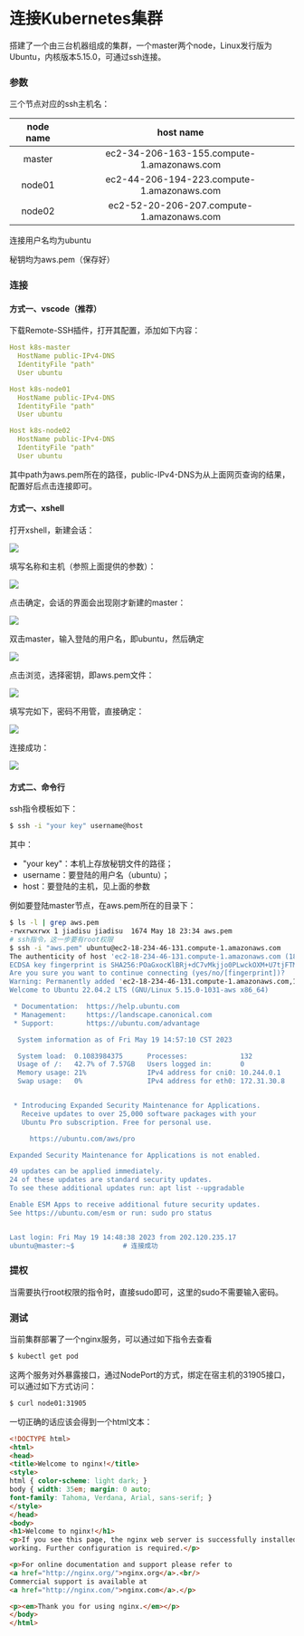 # 连接Kubernetes集群

搭建了一个由三台机器组成的集群，一个master两个node，Linux发行版为Ubuntu，内核版本5.15.0，可通过ssh连接。

### 参数

三个节点对应的ssh主机名：

| node name |                 host name                  |
| :-------: | :----------------------------------------: |
|  master   | ec2-34-206-163-155.compute-1.amazonaws.com |
|  node01   | ec2-44-206-194-223.compute-1.amazonaws.com |
|  node02   | ec2-52-20-206-207.compute-1.amazonaws.com  |

连接用户名均为ubuntu

秘钥均为aws.pem（保存好）

### 连接

#### 方式一、vscode（推荐）

下载Remote-SSH插件，打开其配置，添加如下内容：

```yaml
Host k8s-master
  HostName public-IPv4-DNS
  IdentityFile "path"
  User ubuntu

Host k8s-node01
  HostName public-IPv4-DNS
  IdentityFile "path"
  User ubuntu

Host k8s-node02
  HostName public-IPv4-DNS
  IdentityFile "path"
  User ubuntu
```

其中path为aws.pem所在的路径，public-IPv4-DNS为从上面网页查询的结果，配置好后点击连接即可。

#### 方式一、xshell

打开xshell，新建会话：

![](./imgs/xshell-1.png)

填写名称和主机（参照上面提供的参数）：

![](./imgs/xshell-2.png)

点击确定，会话的界面会出现刚才新建的master：

![](./imgs/xshell-3.png)

双击master，输入登陆的用户名，即ubuntu，然后确定

![](./imgs/xshell-4.png)

点击浏览，选择密钥，即aws.pem文件：

![](./imgs/xshell-5.png)

填写完如下，密码不用管，直接确定：

![](./imgs/xshell-6.png)

连接成功：

![](./imgs/xshell-7.png)

#### 方式二、命令行

ssh指令模板如下：

```bash
$ ssh -i "your key" username@host
```

其中：

- "your key"：本机上存放秘钥文件的路径；
- username：要登陆的用户名（ubuntu）；
- host：要登陆的主机，见上面的参数

例如要登陆master节点，在aws.pem所在的目录下：

```bash
$ ls -l | grep aws.pem
-rwxrwxrwx 1 jiadisu jiadisu  1674 May 18 23:34 aws.pem
# ssh指令，这一步要有root权限
$ ssh -i "aws.pem" ubuntu@ec2-18-234-46-131.compute-1.amazonaws.com
The authenticity of host 'ec2-18-234-46-131.compute-1.amazonaws.com (18.234.46.131)' can't be established.
ECDSA key fingerprint is SHA256:POaGxocKlBRj+dC7vMkjjo0PLwckOXM+U7tjFTMDBqU.
Are you sure you want to continue connecting (yes/no/[fingerprint])?	# yes
Warning: Permanently added 'ec2-18-234-46-131.compute-1.amazonaws.com,18.234.46.131' (ECDSA) to the list of known hosts.
Welcome to Ubuntu 22.04.2 LTS (GNU/Linux 5.15.0-1031-aws x86_64)

 * Documentation:  https://help.ubuntu.com
 * Management:     https://landscape.canonical.com
 * Support:        https://ubuntu.com/advantage

  System information as of Fri May 19 14:57:10 CST 2023

  System load:  0.1083984375      Processes:             132
  Usage of /:   42.7% of 7.57GB   Users logged in:       0
  Memory usage: 21%               IPv4 address for cni0: 10.244.0.1
  Swap usage:   0%                IPv4 address for eth0: 172.31.30.8


 * Introducing Expanded Security Maintenance for Applications.
   Receive updates to over 25,000 software packages with your
   Ubuntu Pro subscription. Free for personal use.

     https://ubuntu.com/aws/pro

Expanded Security Maintenance for Applications is not enabled.

49 updates can be applied immediately.
24 of these updates are standard security updates.
To see these additional updates run: apt list --upgradable

Enable ESM Apps to receive additional future security updates.
See https://ubuntu.com/esm or run: sudo pro status


Last login: Fri May 19 14:48:38 2023 from 202.120.235.17
ubuntu@master:~$			# 连接成功
```

### 提权

当需要执行root权限的指令时，直接sudo即可，这里的sudo不需要输入密码。

### 测试

当前集群部署了一个nginx服务，可以通过如下指令去查看

```bash
$ kubectl get pod
```

这两个服务对外暴露接口，通过NodePort的方式，绑定在宿主机的31905接口，可以通过如下方式访问：

```bash
$ curl node01:31905
```

一切正确的话应该会得到一个html文本：

```html
<!DOCTYPE html>
<html>
<head>
<title>Welcome to nginx!</title>
<style>
html { color-scheme: light dark; }
body { width: 35em; margin: 0 auto;
font-family: Tahoma, Verdana, Arial, sans-serif; }
</style>
</head>
<body>
<h1>Welcome to nginx!</h1>
<p>If you see this page, the nginx web server is successfully installed and
working. Further configuration is required.</p>

<p>For online documentation and support please refer to
<a href="http://nginx.org/">nginx.org</a>.<br/>
Commercial support is available at
<a href="http://nginx.com/">nginx.com</a>.</p>

<p><em>Thank you for using nginx.</em></p>
</body>
</html>
```